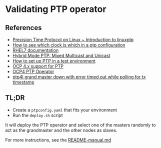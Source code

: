 # Validating PTP operator

## References

* [Precision Time Protocol on Linux ~ Introduction to linuxptp](https://events.static.linuxfound.org/sites/events/files/slides/lcjp14_ichikawa_0.pdf)
* [How to see which clock is which in a ptp configuration](https://access.redhat.com/solutions/4384221)
* [RHEL7 documentation](https://access.redhat.com/documentation/en-us/red_hat_enterprise_linux/7/html/system_administrators_guide/sec-using_ptp)
* [Hybrid Mode PTP: Mixed Multicast and Unicast](https://blog.meinbergglobal.com/2016/08/11/hybrid-mode-ptp-mixed-multicast-unicast/)
* [How to set up PTP in a test environment](https://mojo.redhat.com/docs/DOC-926263)
* [OCP 4.x support for PTP](https://github.com/openshift-telco/ocp4x-ptp)
* [OCP4 PTP Operator](https://github.com/openshift/ptp-operator)
* [ptp4l grand master down with error timed out while polling for tx timestamp](https://access.redhat.com/solutions/2107131)

## TL;DR

* Create a `ptpconfig.yaml` that fits your environment
* Run the `deploy.sh` script

It will deploy the PTP operator and select one of the masters randomly to act as the grandmaster and the other nodes as slaves.

For more instructions, see the [README-manual.md](README-manual.md)
